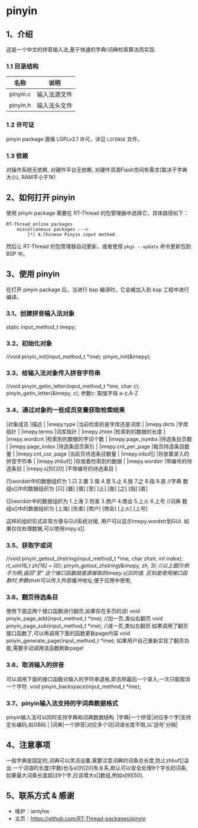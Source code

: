 # pinyin

## 1、介绍

这是一个中文的拼音输入法,基于快速的字典/词典检索算法而实现.

### 1.1 目录结构

| 名称 | 说明 |
| ---- | ---- |
| pinyin.c | 输入法源文件 |
| pinyin.h | 输入法头文件 |

### 1.2 许可证

pinyin package 遵循 LGPLv2.1 许可，详见 `LICENSE` 文件。

### 1.3 依赖

对操作系统无依赖, 对硬件平台无依赖, 对硬件资源Flash空间有需求(取决于字典大小), RAM不小于1K!

## 2、如何打开 pinyin

使用 pinyin package 需要在 RT-Thread 的包管理器中选择它，具体路径如下：

```
RT-Thread online packages
    miscellaneous packages --->
        [*] A Chinese Pinyin input method.
```

然后让 RT-Thread 的包管理器自动更新，或者使用 `pkgs --update` 命令更新包到 BSP 中。

## 3、使用 pinyin

在打开 pinyin package 后，当进行 bsp 编译时，它会被加入到 bsp 工程中进行编译。

### 3.1、创建拼音输入法对象
static input_method_t imepy;

### 3.2、初始化对象
//void pinyin_init(input_method_t *ime);
pinyin_init(&imepy);

### 3.3、给输入法对象传入拼音字符串
//void pinyin_getin_letter(input_method_t *ime, char c);
pinyin_getin_letter(&imepy, c);
参数c: 取值字母 a-z,A-Z

### 3.4、通过对象的一些成员变量获取检索结果
|对象成员           |描述                     |
|imepy.type         |当前检索的是字库还是词库 | 
|imepy.dicts        |字库指针                 | 
|imepy.terms        |词库指针                 |
|imepy.zhlen        |检索到的数据的长度       |
|imepy.wordcnt      |检索到的数据的字词个数   | 
|imepy.page_numbs   |待选条目页数             |
|imepy.page_index   |待选条目页索引           |
|imepy.cnt_per_page |每页待选条目数量         |
|imepy.cnt_cur_page |当前页待选条目数量       |
|imepy.inbuf[]      |存放着录入的拼音字符串   |
|imepy.zhbuf[]      |存放着检索到的数据       |
|imepy.wordstr      |带编号的待选条目         |
|imepy.s[9][20]     |不带编号的待选条目       |

(1)wordstr中的数据组织为 1.只 2.置 3.值 4.至 5.止 6.肢 7.之 8.指 9.直 //字典
   数组s[]中的数据组织为 [只] [置] [值] [至] [止] [肢] [之] [指] [直]

(2)wordstr中的数据组织为 1.上海 2.伤害 3.商户 4.商会 5.上火 6.上号 //词典
   数组s[]中的数据组织为 [上海] [伤害] [商户] [商会] [上火] [上号]

这样的组织形式非常方便与GUI系统对接, 用户可以显示imepy.wordstr到GUI.
如果仅仅处理数据,可以使用impy.s[].

### 3.5、获取字或词
//void pinyin_getout_zhstring(input_method_t *ime, char *zhstr, int index);
rt_uint16_t zh[16] = {0};
pinyin_getout_zhstring(&imepy, zh, 3); //以上面(1)例子为例,返回"至"
这个接口函数就是直接取的imepy.s[3]的值.
区别是使用接口函数时,参数*zhstr可以传入外部缓冲地址,便于应用中使用,

### 3.6、翻页待选条目
使用下面这两个接口函数进行翻页,如果存在多页的话!
void pinyin_page_add(input_method_t *ime); //加一页,类似右翻页
void pinyin_page_sub(input_method_t *ime); //减一页,类似左翻页
如果调用了翻页接口函数了,可以再调用下面的函数更新page内容
void pinyin_generate_page(input_method_t *ime);
如果用户自己重新实现了翻页功能,需要手动调用该函数刷新page!

### 3.6、取消输入的拼音
可以调用下面的接口函数对输入的字符串退格,即去除最后一个录入,一次只能取消一个字符.
void pinyin_backspace(input_method_t *ime);

### 3.7、pinyin输入法支持的字词典数据格式
pinyin输入法可以同时支持字典和词典数据结构.
|字典|一个拼音|对应多个字|支持定长编码,如GB码      |
|词典|一个拼音|对应多个词|词语长度不限,以'逗号'分隔|

## 4、注意事项
一般字典是固定的,词典可以灵活设置,需要注意词典的词条总长度,防止zhbuf[]溢出
一个词语的长度(字数)也与s[9][20]有关系,默认可以安全处理9个字长的词条,
如果最大词条长度超过9个字,应该增大s[]数组,例如s[9][50].

## 5、联系方式 & 感谢

* 维护：iamyhw
* 主页：https://github.com/RT-Thread-packages/pinyin
